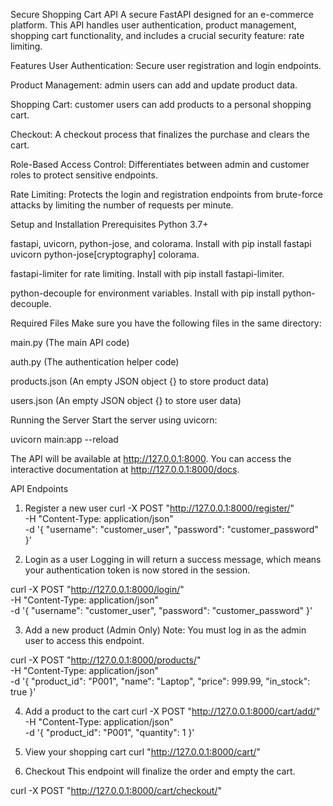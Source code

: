 Secure Shopping Cart API
A secure FastAPI designed for an e-commerce platform. This API handles user authentication, product management, shopping cart functionality, and includes a crucial security feature: rate limiting.

Features
User Authentication: Secure user registration and login endpoints.

Product Management: admin users can add and update product data.

Shopping Cart: customer users can add products to a personal shopping cart.

Checkout: A checkout process that finalizes the purchase and clears the cart.

Role-Based Access Control: Differentiates between admin and customer roles to protect sensitive endpoints.

Rate Limiting: Protects the login and registration endpoints from brute-force attacks by limiting the number of requests per minute.

Setup and Installation
Prerequisites
Python 3.7+

fastapi, uvicorn, python-jose, and colorama. Install with pip install fastapi uvicorn python-jose[cryptography] colorama.

fastapi-limiter for rate limiting. Install with pip install fastapi-limiter.

python-decouple for environment variables. Install with pip install python-decouple.

Required Files
Make sure you have the following files in the same directory:

main.py (The main API code)

auth.py (The authentication helper code)

products.json (An empty JSON object {} to store product data)

users.json (An empty JSON object {} to store user data)

Running the Server
Start the server using uvicorn:

uvicorn main:app --reload

The API will be available at http://127.0.0.1:8000. You can access the interactive documentation at http://127.0.0.1:8000/docs.

API Endpoints
1. Register a new user
curl -X POST "http://127.0.0.1:8000/register/" \
-H "Content-Type: application/json" \
-d '{
  "username": "customer_user",
  "password": "customer_password"
}'

2. Login as a user
Logging in will return a success message, which means your authentication token is now stored in the session.

curl -X POST "http://127.0.0.1:8000/login/" \
-H "Content-Type: application/json" \
-d '{
  "username": "customer_user",
  "password": "customer_password"
}'

3. Add a new product (Admin Only)
Note: You must log in as the admin user to access this endpoint.

curl -X POST "http://127.0.0.1:8000/products/" \
-H "Content-Type: application/json" \
-d '{
  "product_id": "P001",
  "name": "Laptop",
  "price": 999.99,
  "in_stock": true
}'

4. Add a product to the cart
curl -X POST "http://127.0.0.1:8000/cart/add/" \
-H "Content-Type: application/json" \
-d '{
  "product_id": "P001",
  "quantity": 1
}'

5. View your shopping cart
curl "http://127.0.0.1:8000/cart/"

6. Checkout
This endpoint will finalize the order and empty the cart.

curl -X POST "http://127.0.0.1:8000/cart/checkout/"

